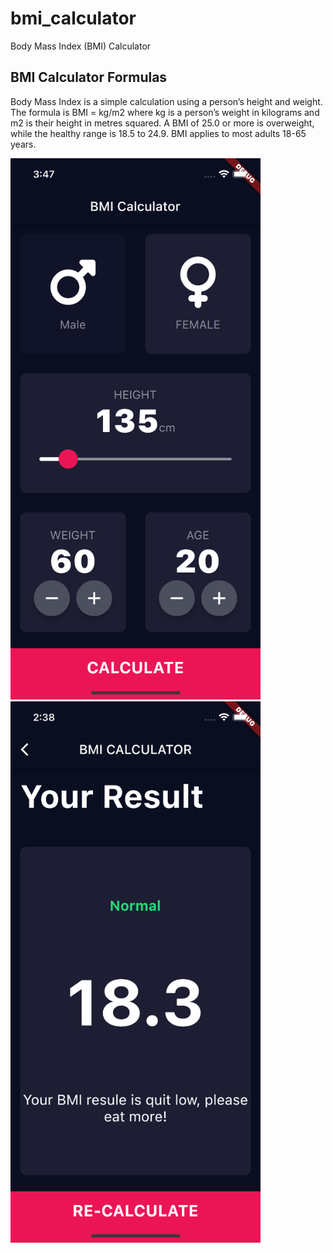 # bmi_calculator

Body Mass Index (BMI) Calculator

## BMI Calculator Formulas

Body Mass Index is a simple calculation using a person’s height and weight. The formula is BMI = kg/m2 where kg is a person’s weight in kilograms and m2 is their height in metres squared.
A BMI of 25.0 or more is overweight, while the healthy range is 18.5 to 24.9. BMI applies to most adults 18-65 years.

<img alt="Screenshot" src="/screenshot/screen2.png" width="400px"/>
<img alt="Screenshot" src="/screenshot/screen1.png" width="400px"/>